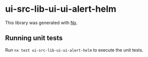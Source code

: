 # ui-src-lib-ui-ui-alert-helm

This library was generated with [Nx](https://nx.dev).

## Running unit tests

Run `nx test ui-src-lib-ui-ui-alert-helm` to execute the unit tests.
